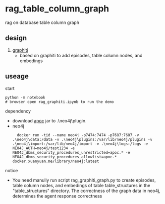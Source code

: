 # rag_table_column_graph
rag on database table column graph

## design

1. [graphiti](https://github.com/getzep/graphiti)
   * based on graphiti to add episodes, table column nodes, and embedings

## useage

start

```
python -m notebook
# browser open rag_graphiti.ipynb to run the demo
```

dependency
* download [apoc](https://neo4j.com/docs/apoc/current/installation/#apoc) jar to .\neo4j\plugin.
* neo4j
  ```
    docker run -tid --name neo4j -p7474:7474 -p7687:7687 -v .\neo4j\data:/data -v .\neo4j\plugins:/var/lib/neo4j/plugins -v .\neo4j\import:/var/lib/neo4j/import -v .\neo4j\logs:/logs -e NEO4J_AUTH=neo4j/test1234 -e NEO4J_dbms_security_procedures_unrestricted=apoc.* -e NEO4J_dbms_security_procedures_allowlist=apoc.* docker.xuanyuan.me/library/neo4j:latest
  ```

notice
* You need manully run script rag_graphiti_graph.py to create episodes, table column nodes, and embedings of table table_structures in the "table_structures" directory. The correctness of the graph data in neo4j, determines the agent response correctness
